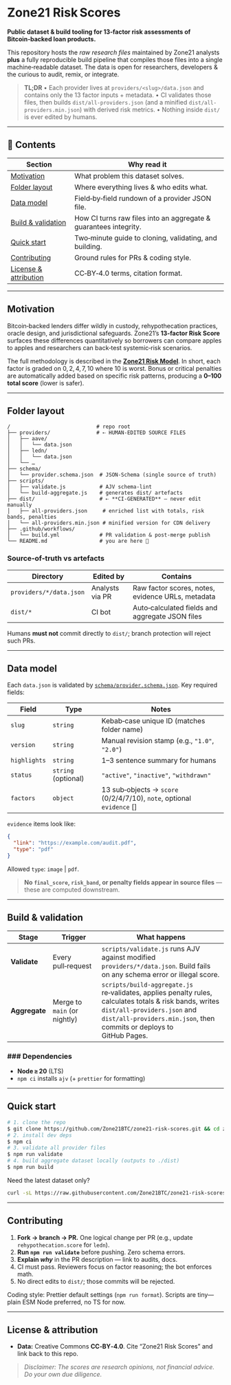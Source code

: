 # Zone21 Risk Scores

**Public dataset & build tooling for 13‑factor risk assessments of Bitcoin‑backed loan products.**

This repository hosts the _raw research files_ maintained by Zone21 analysts **plus** a fully reproducible build pipeline that compiles those files into a single machine‑readable dataset. The data is open for researchers, developers & the curious to audit, remix, or integrate.

> **TL;DR** &#x20;
> • Each provider lives at `providers/<slug>/data.json` and contains only the 13 factor inputs + metadata. &#x20;
> • CI validates those files, then builds `dist/all-providers.json` (and a minified `dist/all-providers.min.json`) with derived risk metrics. &#x20;
> • Nothing inside `dist/` is ever edited by humans.

---

## 📑 Contents

| Section                                            | Why read it                                                      |
| -------------------------------------------------- | ---------------------------------------------------------------- |
| [Motivation](#motivation)                      | What problem this dataset solves.                                |
| [Folder layout](#folder-layout)                | Where everything lives & who edits what.                         |
| [Data model](#data-model)                      | Field‑by‑field rundown of a provider JSON file.                  |
| [Build & validation](#build--validation)       | How CI turns raw files into an aggregate & guarantees integrity. |
| [Quick start](#quick-start)                    | Two‑minute guide to cloning, validating, and building.           |
| [Contributing](#contributing)                  | Ground rules for PRs & coding style.                             |
| [License & attribution](#license--attribution) | CC‑BY‑4.0 terms, citation format.                                |

---

## Motivation

Bitcoin‑backed lenders differ wildly in custody, rehypothecation practices, oracle design, and jurisdictional safeguards. Zone21’s **13‑factor Risk Score** surfaces these differences quantitatively so borrowers can compare apples to apples and researchers can back‑test systemic‑risk scenarios.

The full methodology is described in the [**Zone21 Risk Model**](https://www.zone21.com/risk-model). In short, each factor is graded on $0, 2, 4, 7, 10$ where 10 is worst. Bonus or critical penalties are automatically added based on specific risk patterns, producing a **0–100 total score** (lower is safer).

---

## Folder layout

```
/                            # repo root
├── providers/               # ⇠ HUMAN‑EDITED SOURCE FILES
│   ├── aave/
│   │   └── data.json
│   ├── ledn/
│   │   └── data.json
│   └── …
├── schema/
│   └── provider.schema.json  # JSON‑Schema (single source of truth)
├── scripts/
│   ├── validate.js           # AJV schema‑lint
│   └── build-aggregate.js    # generates dist/ artefacts
├── dist/                     # ⇠ **CI‑GENERATED** — never edit manually
│   ├── all-providers.json     # enriched list with totals, risk bands, penalties
│   └── all-providers.min.json # minified version for CDN delivery
├── .github/workflows/
│   └── build.yml             # PR validation & post‑merge publish
└── README.md                 # you are here 🚀
```

### Source‑of‑truth vs artefacts

| Directory               | Edited by       | Contains                                          |
| ----------------------- | --------------- | ------------------------------------------------- |
| `providers/*/data.json` | Analysts via PR | Raw factor scores, notes, evidence URLs, metadata |
| `dist/*`                | CI bot          | Auto‑calculated fields and aggregate JSON files   |

Humans **must not** commit directly to `dist/`; branch protection will reject such PRs.

---

## Data model

Each `data.json` is validated by [`schema/provider.schema.json`](./schema/provider.schema.json). Key required fields:

| Field        | Type                | Notes                                                                  |
| ------------ | ------------------- | ---------------------------------------------------------------------- |
| `slug`       | `string`            | Kebab‑case unique ID (matches folder name)                             |
| `version`    | `string`            | Manual revision stamp (e.g., `"1.0"`, `"2.0"`)                         |
| `highlights` | `string`            | 1–3 sentence summary for humans                                        |
| `status`     | `string` (optional) | `"active"`, `"inactive"`, `"withdrawn"`                                |
| `factors`    | `object`            | 13 sub‑objects → `score` (0/2/4/7/10), `note`, optional `evidence` \[] |

`evidence` items look like:

```json
{
  "link": "https://example.com/audit.pdf",
  "type": "pdf"
}
```

Allowed `type`: `image` | `pdf`.

> **No `final_score`, `risk_band`, or penalty fields appear in source files** — these are computed downstream.

---

## Build & validation

| Stage         | Trigger                      | What happens                                                                                                                                                                                                   |
| ------------- | ---------------------------- | -------------------------------------------------------------------------------------------------------------------------------------------------------------------------------------------------------------- |
| **Validate**  | Every pull‑request           | `scripts/validate.js` runs AJV against modified `providers/*/data.json`. Build fails on any schema error or illegal score.                                                                                     |
| **Aggregate** | Merge to `main` (or nightly) | `scripts/build-aggregate.js` re‑validates, applies penalty rules, calculates totals & risk bands, writes `dist/all-providers.json` and `dist/all-providers.min.json`, then commits or deploys to GitHub Pages. |

### ### Dependencies

- **Node ≥ 20** (LTS)
- `npm ci` installs `ajv` (+ `prettier` for formatting)

---

## Quick start

```bash
# 1. clone the repo
$ git clone https://github.com/Zone21BTC/zone21-risk-scores.git && cd zone21-risk-scores
# 2. install dev deps
$ npm ci
# 3. validate all provider files
$ npm run validate
# 4. build aggregate dataset locally (outputs to ./dist)
$ npm run build
```

Need the latest dataset only?

```bash
curl -sL https://raw.githubusercontent.com/Zone21BTC/zone21-risk-scores/main/dist/all-providers.json | jq '.[0]'
```

---

## Contributing

1. **Fork → branch → PR.** One logical change per PR (e.g., update `rehypothecation.score` for `ledn`).
2. **Run `npm run validate`** before pushing. Zero schema errors.
3. **Explain _why_** in the PR description — link to audits, docs.
4. CI must pass. Reviewers focus on factor reasoning; the bot enforces math.
5. No direct edits to `dist/`; those commits will be rejected.

Coding style: Prettier default settings (`npm run format`). Scripts are tiny—plain ESM Node preferred, no TS for now.

---

## License & attribution

- **Data:** Creative Commons **CC‑BY‑4.0**. Cite “Zone21 Risk Scores” and link back to this repo.

> _Disclaimer: The scores are research opinions, not financial advice. Do your own due diligence._
